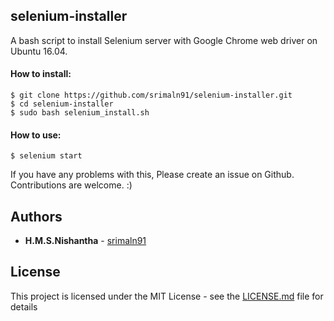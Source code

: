 ## selenium-installer
A bash script to install Selenium server with Google Chrome web driver on Ubuntu 16.04.


#### How to install:

```
$ git clone https://github.com/srimaln91/selenium-installer.git
$ cd selenium-installer
$ sudo bash selenium_install.sh
```

#### How to use:

```
$ selenium start
```

If you have any problems with this, Please create an issue on Github. Contributions are welcome. :)


## Authors

* **H.M.S.Nishantha** - [srimaln91](https://github.com/srimaln91)


## License

This project is licensed under the MIT License - see the [LICENSE.md](LICENSE.md) file for details
